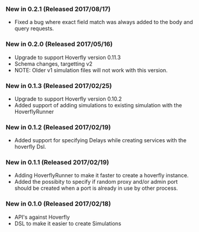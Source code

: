 ### New in 0.2.1 (Released 2017/08/17)
* Fixed a bug where exact field match was always added to the body and query requests.

### New in 0.2.0 (Released 2017/05/16)
* Upgrade to support Hoverfly version 0.11.3
* Schema changes, targetting v2
* NOTE: Older v1 simulation files will not work with this version.

### New in 0.1.3 (Released 2017/02/25)
* Upgrade to support Hoverfly version 0.10.2
* Added support of adding simulations to existing simulation with the HoverflyRunner

### New in 0.1.2 (Released 2017/02/19)
* Added support for specifying Delays while creating services with the hoverfly Dsl.

### New in 0.1.1 (Released 2017/02/19)
* Adding HoverflyRunner to make it faster to create a hoverfly instance.
* Added the possibity to specify if random proxy and/or admin port should be created when a port is already in use by other process.

### New in 0.1.0 (Released 2017/02/18)
* API's against Hoverfly
* DSL to make it easier to create Simulations